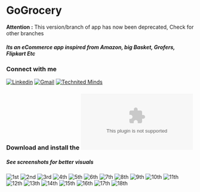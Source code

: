 # GoGrocery
**Attention :** This version/branch of app has now been deprecated, Check for other branches
##### Its an eCommerce app inspired from Amazon, big Basket, Grofers, Flipkart Etc


### Connect with me 
[![Linkedin](https://img.shields.io/badge/-Adarsh%20Sahu-blue?style=flat-square&logo=linkedin&logoColor=white&link=https://www.linkedin.com/in/sahuadarsh0/)](https://www.linkedin.com/in/sahuadarsh0/)
[![Gmail](https://img.shields.io/badge/-sahuadarsh0@gmail.com-gray?style=flat-square&logo=gmail&logoColor=red&link=)](mailto:sahuadarsh0@gmail.com)
[![Technited Minds](https://img.shields.io/badge/-Technited%20Minds-blue?style=flat-square&logoColor=white&link=http://www.technitedminds.com/)](http://www.technitedminds.com/)

### Download and install the ![APP](https://github.com/sahuadarsh0/GoGrocery/blob/master/app.apk?raw=true)
##### See screenshots for better visuals

![1st](https://raw.githubusercontent.com/sahuadarsh0/GoGrocery/master/screenshots/screenshot-1523923061244.jpg) ![2nd](https://raw.githubusercontent.com/sahuadarsh0/GoGrocery/master/screenshots/screenshot-1523923168107.jpg)       ![3rd](https://raw.githubusercontent.com/sahuadarsh0/GoGrocery/master/screenshots/screenshot-1523923186122.jpg)       ![4th](https://raw.githubusercontent.com/sahuadarsh0/GoGrocery/master/screenshots/screenshot-1523923200012.jpg)       ![5th](https://raw.githubusercontent.com/sahuadarsh0/GoGrocery/master/screenshots/screenshot-1523923214915.jpg)       ![6th](https://raw.githubusercontent.com/sahuadarsh0/GoGrocery/master/screenshots/screenshot-1523923224395.jpg)       ![7th](https://raw.githubusercontent.com/sahuadarsh0/GoGrocery/master/screenshots/screenshot-1523923250045.jpg)       ![8th](https://raw.githubusercontent.com/sahuadarsh0/GoGrocery/master/screenshots/screenshot-1523923260779.jpg)       ![9th](https://raw.githubusercontent.com/sahuadarsh0/GoGrocery/master/screenshots/screenshot-1523923267733.jpg)       ![10th](https://raw.githubusercontent.com/sahuadarsh0/GoGrocery/master/screenshots/screenshot-1523923302178.jpg)       ![11th](https://raw.githubusercontent.com/sahuadarsh0/GoGrocery/master/screenshots/screenshot-1523923346923.jpg)       ![12th](https://raw.githubusercontent.com/sahuadarsh0/GoGrocery/master/screenshots/screenshot-1523923356720.jpg)       ![13th](https://raw.githubusercontent.com/sahuadarsh0/GoGrocery/master/screenshots/screenshot-1523923378147.jpg)       ![14th](https://raw.githubusercontent.com/sahuadarsh0/GoGrocery/master/screenshots/screenshot-1523923395355.jpg)       ![15th](https://raw.githubusercontent.com/sahuadarsh0/GoGrocery/master/screenshots/screenshot-1523923402620.jpg)       ![16th](https://raw.githubusercontent.com/sahuadarsh0/GoGrocery/master/screenshots/screenshot-1523923410699.jpg)       ![17th](https://raw.githubusercontent.com/sahuadarsh0/GoGrocery/master/screenshots/screenshot-1523923425164.jpg)       ![18th](https://raw.githubusercontent.com/sahuadarsh0/GoGrocery/master/screenshots/screenshot-1523923443554.jpg)


